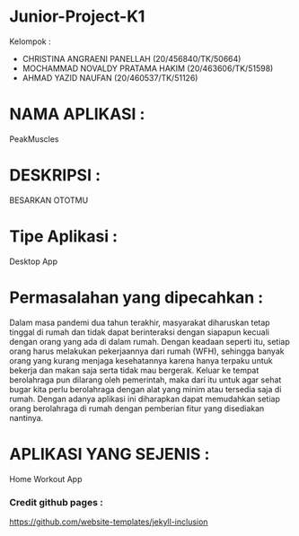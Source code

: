# Junior-Project-K1

Kelompok :
- CHRISTINA ANGRAENI PANELLAH		(20/456840/TK/50664)
- MOCHAMMAD NOVALDY PRATAMA HAKIM	(20/463606/TK/51598)
- AHMAD YAZID NAUFAN				(20/460537/TK/51126)

# NAMA APLIKASI :
PeakMuscles

# DESKRIPSI :
BESARKAN OTOTMU

# Tipe Aplikasi :
Desktop App

# Permasalahan yang dipecahkan :
Dalam masa pandemi dua tahun terakhir, masyarakat diharuskan tetap tinggal di rumah dan tidak dapat berinteraksi dengan siapapun kecuali dengan orang yang ada di dalam rumah. Dengan keadaan seperti itu, setiap orang harus melakukan pekerjaannya dari rumah (WFH), sehingga banyak orang yang kurang menjaga kesehatannya karena hanya terpaku untuk bekerja dan makan saja serta tidak mau bergerak. Keluar ke tempat berolahraga pun dilarang oleh pemerintah, maka dari itu untuk agar sehat bugar kita perlu berolahraga dengan alat yang minim atau tersedia saja di rumah. Dengan adanya aplikasi ini diharapkan dapat memudahkan setiap orang berolahraga di rumah dengan pemberian fitur yang disediakan nantinya. 

# APLIKASI YANG SEJENIS :
Home Workout App 


### Credit github pages :
https://github.com/website-templates/jekyll-inclusion 

